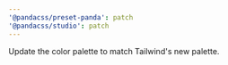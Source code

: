 ```yaml
---
'@pandacss/preset-panda': patch
'@pandacss/studio': patch
---
```


Update the color palette to match Tailwind's new palette.
